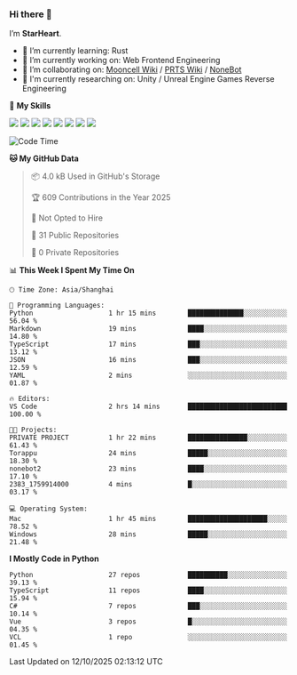 ### Hi there 👋

I’m **StarHeart**.

- 🌱 I’m currently learning: Rust
- 🔭 I’m currently working on: Web Frontend Engineering
- 👯 I’m collaborating on: [Mooncell Wiki](https://fgo.wiki/) / [PRTS Wiki](http://prts.wiki/) / [NoneBot](https://github.com/nonebot)
- 🔬 I'm currently researching on: Unity / Unreal Engine Games Reverse Engineering

🌟 **My Skills**

![](https://img.shields.io/badge/-Python-3e74a2?style=flat-square&logo=Python&logoColor=fff)
![](https://img.shields.io/badge/-Node.js-339933?style=flat-square&logo=node.js&logoColor=fff)
![](https://img.shields.io/badge/-Vue-4fc08d?style=flat-square&logo=vue.js&logoColor=fff)
![](https://img.shields.io/badge/-React-2d98ce?style=flat-square&logo=React&logoColor=fff)
![](https://img.shields.io/badge/-TypeScript-3178C6?style=flat-square&logo=TypeScript&logoColor=fff)
![](https://img.shields.io/badge/-Docker-2496ED?style=flat-square&logo=Docker&logoColor=fff)
![](https://img.shields.io/badge/-Linux-000000?style=flat-square&logo=Linux&logoColor=fff)
![](https://img.shields.io/badge/-Dotnet-512bd4?style=flat-square&logo=.net&logoColor=fff)

<!--START_SECTION:waka-->
![Code Time](http://img.shields.io/badge/Code%20Time-1%2C802%20hrs%2047%20mins-blue)

**🐱 My GitHub Data** 

> 📦 4.0 kB Used in GitHub's Storage 
 > 
> 🏆 609 Contributions in the Year 2025
 > 
> 🚫 Not Opted to Hire
 > 
> 📜 31 Public Repositories 
 > 
> 🔑 0 Private Repositories 
 > 
📊 **This Week I Spent My Time On** 

```text
🕑︎ Time Zone: Asia/Shanghai

💬 Programming Languages: 
Python                   1 hr 15 mins        ██████████████░░░░░░░░░░░   56.04 % 
Markdown                 19 mins             ████░░░░░░░░░░░░░░░░░░░░░   14.80 % 
TypeScript               17 mins             ███░░░░░░░░░░░░░░░░░░░░░░   13.12 % 
JSON                     16 mins             ███░░░░░░░░░░░░░░░░░░░░░░   12.59 % 
YAML                     2 mins              ░░░░░░░░░░░░░░░░░░░░░░░░░   01.87 % 

🔥 Editors: 
VS Code                  2 hrs 14 mins       █████████████████████████   100.00 % 

🐱‍💻 Projects: 
PRIVATE PROJECT          1 hr 22 mins        ███████████████░░░░░░░░░░   61.43 % 
Torappu                  24 mins             █████░░░░░░░░░░░░░░░░░░░░   18.30 % 
nonebot2                 23 mins             ████░░░░░░░░░░░░░░░░░░░░░   17.10 % 
2383_1759914000          4 mins              █░░░░░░░░░░░░░░░░░░░░░░░░   03.17 % 

💻 Operating System: 
Mac                      1 hr 45 mins        ████████████████████░░░░░   78.52 % 
Windows                  28 mins             █████░░░░░░░░░░░░░░░░░░░░   21.48 % 
```

**I Mostly Code in Python** 

```text
Python                   27 repos            ██████████░░░░░░░░░░░░░░░   39.13 % 
TypeScript               11 repos            ████░░░░░░░░░░░░░░░░░░░░░   15.94 % 
C#                       7 repos             ███░░░░░░░░░░░░░░░░░░░░░░   10.14 % 
Vue                      3 repos             █░░░░░░░░░░░░░░░░░░░░░░░░   04.35 % 
VCL                      1 repo              ░░░░░░░░░░░░░░░░░░░░░░░░░   01.45 % 
```




 Last Updated on 12/10/2025 02:13:12 UTC
<!--END_SECTION:waka-->
